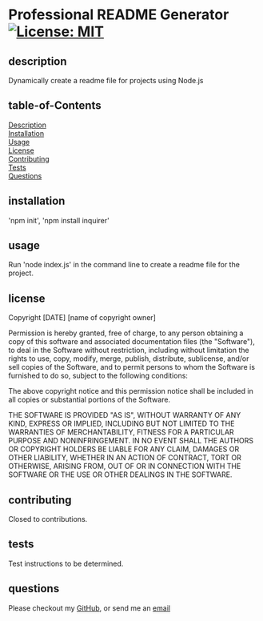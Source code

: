 # Professional README Generator [![License: MIT](https://img.shields.io/badge/License-MIT-yellow.svg)](https://opensource.org/licenses/MIT)

## description

Dynamically create a readme file for projects using Node.js

## table-of-Contents

[Description](#description) <br/>
[Installation](#installation) <br/>
[Usage](#usage) <br/>
[License](#license) <br/>
[Contributing](#contributing) <br/>
[Tests](#tests) <br/>
[Questions](#questions) <br/>

## installation

'npm init', 'npm install inquirer'

## usage

Run 'node index.js' in the command line to create a readme file for the project.

## license

Copyright [DATE] [name of copyright owner]

Permission is hereby granted, free of charge, to any person obtaining a copy of this software and associated documentation files (the "Software"), to deal in the Software without restriction, including without limitation the rights to use, copy, modify, merge, publish, distribute, sublicense, and/or sell copies of the Software, and to permit persons to whom the Software is furnished to do so, subject to the following conditions:

The above copyright notice and this permission notice shall be included in all copies or substantial portions of the Software.

THE SOFTWARE IS PROVIDED "AS IS", WITHOUT WARRANTY OF ANY KIND, EXPRESS OR IMPLIED, INCLUDING BUT NOT LIMITED TO THE WARRANTIES OF MERCHANTABILITY, FITNESS FOR A PARTICULAR PURPOSE AND NONINFRINGEMENT. IN NO EVENT SHALL THE AUTHORS OR COPYRIGHT HOLDERS BE LIABLE FOR ANY CLAIM, DAMAGES OR OTHER LIABILITY, WHETHER IN AN ACTION OF CONTRACT, TORT OR OTHERWISE, ARISING FROM, OUT OF OR IN CONNECTION WITH THE SOFTWARE OR THE USE OR OTHER DEALINGS IN THE SOFTWARE.

## contributing

Closed to contributions.

## tests

Test instructions to be determined.

## questions

Please checkout my [GitHub](https://github.com/?user=nessjade96), or send me an [email](mailto:ness.jade@outlook.com)
